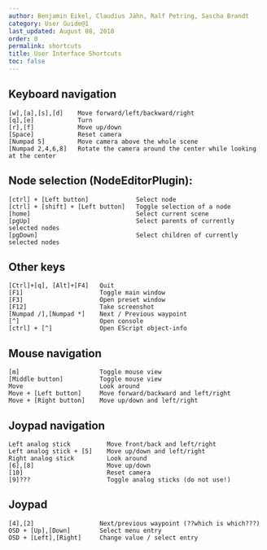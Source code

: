 ```yaml
---
author: Benjamin Eikel, Claudius Jähn, Ralf Petring, Sascha Brandt
category: User Guide@1
last_updated: August 08, 2018
order: 0
permalink: shortcuts
title: User Interface Shortcuts
toc: false
---
```


## Keyboard navigation

	[w],[a],[s],[d]    Move forward/left/backward/right
	[q],[e]            Turn
	[r],[f]            Move up/down
	[Space]            Reset camera
	[Numpad 5]         Move camera above the whole scene
	[Numpad 2,4,6,8]   Rotate the camera around the center while looking at the center

## Node selection (NodeEditorPlugin):

	[ctrl] + [Left button]             Select node
	[ctrl] + [shift] + [Left button]   Toggle selection of a node
	[home]                             Select current scene
	[pgUp]                             Select parents of currently selected nodes
	[pgDown]                           Select children of currently selected nodes
	
## Other keys

	[Ctrl]+[q], [Alt]+[F4]   Quit
	[F1]                     Toggle main window
	[F3]                     Open preset window
	[F12]                    Take screenshot
	[Numpad /],[Numpad *]    Next / Previous waypoint
	[^]                      Open console
	[ctrl] + [^]             Open EScript object-info
	
## Mouse navigation

	[m]                      Toggle mouse view
	[Middle button]          Toggle mouse view
	Move                     Look around
	Move + [Left button]     Move forward/backward and left/right
	Move + [Right button]    Move up/down and left/right

## Joypad navigation

	Left analog stick          Move front/back and left/right
	Left analog stick + [5]    Move up/down and left/right
	Right analog stick         Look around
	[6],[8]                    Move up/down
	[10]                       Reset camera
	[9]???                     Toggle analog sticks (do not use!)

## Joypad

	[4],[2]                  Next/previous waypoint (??which is which???)
	OSD + [Up],[Down]        Select menu entry
	OSD + [Left],[Right]     Change value / select entry
